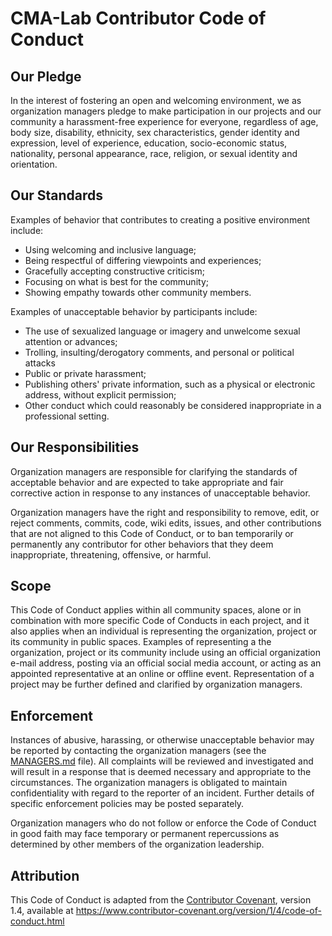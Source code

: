 # CMA-Lab Contributor Code of Conduct

## Our Pledge

In the interest of fostering an open and welcoming environment, we as
organization managers pledge to make participation in our projects and
our community a harassment-free experience for everyone, regardless of age, body
size, disability, ethnicity, sex characteristics, gender identity and expression,
level of experience, education, socio-economic status, nationality, personal
appearance, race, religion, or sexual identity and orientation.

## Our Standards

Examples of behavior that contributes to creating a positive environment
include:

* Using welcoming and inclusive language;
* Being respectful of differing viewpoints and experiences;
* Gracefully accepting constructive criticism;
* Focusing on what is best for the community;
* Showing empathy towards other community members.

Examples of unacceptable behavior by participants include:

* The use of sexualized language or imagery and unwelcome sexual attention or
  advances;
* Trolling, insulting/derogatory comments, and personal or political attacks
* Public or private harassment;
* Publishing others' private information, such as a physical or electronic
  address, without explicit permission;
* Other conduct which could reasonably be considered inappropriate in a
  professional setting.

## Our Responsibilities

Organization managers are responsible for clarifying the standards of acceptable
behavior and are expected to take appropriate and fair corrective action in
response to any instances of unacceptable behavior.

Organization managers have the right and responsibility to remove, edit, or
reject comments, commits, code, wiki edits, issues, and other contributions
that are not aligned to this Code of Conduct, or to ban temporarily or
permanently any contributor for other behaviors that they deem inappropriate,
threatening, offensive, or harmful.

## Scope

This Code of Conduct applies within all community spaces, alone or in combination with more specific Code of Conducts in each project, and it also applies when
an individual is representing the organization, project or its community in public spaces.
Examples of representing a the organization, project or its community include using an official
organization e-mail address, posting via an official social media account, or acting
as an appointed representative at an online or offline event. Representation of
a project may be further defined and clarified by organization managers.

## Enforcement

Instances of abusive, harassing, or otherwise unacceptable behavior may be
reported by contacting the organization managers (see the [MANAGERS.md](MANAGERS.md) file). All
complaints will be reviewed and investigated and will result in a response that
is deemed necessary and appropriate to the circumstances. The organization managers is
obligated to maintain confidentiality with regard to the reporter of an incident.
Further details of specific enforcement policies may be posted separately.

Organization managers who do not follow or enforce the Code of Conduct in good
faith may face temporary or permanent repercussions as determined by other
members of the organization leadership.

## Attribution

This Code of Conduct is adapted from the [Contributor Covenant][homepage], version 1.4,
available at https://www.contributor-covenant.org/version/1/4/code-of-conduct.html

[homepage]: https://www.contributor-covenant.org

